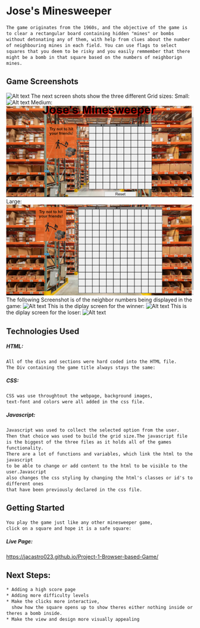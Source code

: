 # Jose's Minesweeper
    The game originates from the 1960s, and the objective of the game is to clear a rectangular board containing hidden "mines" or bombs without detonating any of them, with help from clues about the number of neighbouring mines in each field. You can use flags to select squares that you deem to be risky and you easily remmember that there might be a bomb in that square based on the numbers of neighborign mines.

## Game Screenshots
![Alt text](images/screenshots/intro.png)
The next screen shots show the three different Grid sizes:
Small:
![Alt text](images/screenshots/smallGrid.png)
Medium:
![Alt text](images/screenshots/mediumGrid.png)
Large:
![Alt text](images/screenshots/largeGrid.png)
The following Screenshot is of the neighbor numbers being displayed in the game:
![Alt text](images/screenshots/neighbornumbers.png)
This is the diplay screen for the winner:
![Alt text](images/screenshots/winScreen.png)
This is the diplay screen for the loser:
![Alt text](images/screenshots/loseScreen.png)

## Technologies Used
##### HTML:
    All of the divs and sections were hard coded into the HTML file. 
    The Div containing the game title always stays the same:
##### CSS:
    CSS was use throughtout the webpage, background images, 
    text-font and colors were all added in the css file.
##### Javascript:
    Javascript was used to collect the selected option from the user. 
    Then that choice was used to build the grid size.The javascript file 
    is the biggest of the three files as it holds all of the games functionality. 
    There are a lot of functions and variables, which link the html to the javascript 
    to be able to change or add content to the html to be visible to the user.Javascript 
    also changes the css styling by changing the html's classes or id's to different ones 
    that have been previously declared in the css file.

## Getting Started
    You play the game just like any other minesweeper game, 
    click on a square and hope it is a safe square:
##### Live Page:
https://jacastro023.github.io/Project-1-Browser-based-Game/

## Next Steps:
    * Adding a high score page
    * Adding more difficulty levels
    * Make the clicks more interactive, 
      show how the square opens up to show theres either nothing inside or theres a bomb inside.
    * Make the view and design more visually appealing